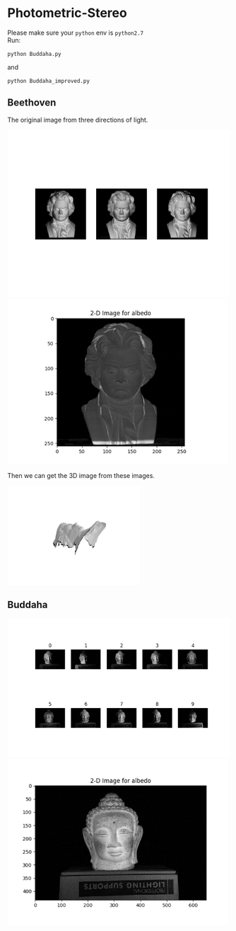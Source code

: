 Photometric-Stereo
==================

Please make sure your ``python`` env is ``python2.7``  
Run:
```shell
python Buddaha.py
```
and   
```shell
python Buddaha_improved.py
```

Beethoven
---------
The original image from three directions of light.

<img src='/src/Figure_1.png'>

<img src='/src/Figure_2.png' width='500'>

Then we can get the 3D image from these images.

<img src='/src/Figure_3.png' width='300'>

Buddaha
-------
<img src='/src/Figure_1_budda.png'>

<img src='/src/Figure_2_budda.png' width='500'>
